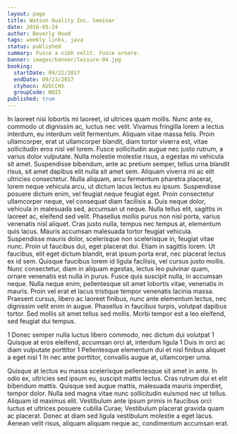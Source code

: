 ```yaml
---
layout: page
title: Watson Quality Inc. Seminar
date: 2016-05-24
author: Beverly Hood
tags: weekly links, java
status: published
summary: Fusce a nibh velit. Fusce ornare.
banner: images/banner/leisure-04.jpg
booking:
  startDate: 09/22/2017
  endDate: 09/23/2017
  ctyhocn: AUSCCHX
  groupCode: WQIS
published: true
---
```

In laoreet nisi lobortis mi laoreet, id ultrices quam mollis. Nunc ante ex, commodo ut dignissim ac, luctus nec velit. Vivamus fringilla lorem a lectus interdum, eu interdum velit fermentum. Aliquam vitae massa felis. Proin ullamcorper, erat ut ullamcorper blandit, diam tortor viverra est, vitae sollicitudin eros nisl vel lorem. Fusce sollicitudin augue nec justo rutrum, a varius dolor vulputate. Nulla molestie molestie risus, a egestas mi vehicula sit amet. Suspendisse bibendum, ante ac pretium semper, tellus urna blandit risus, sit amet dapibus elit nulla sit amet sem. Aliquam viverra mi ac elit ultricies consectetur. Nulla aliquam, arcu fermentum pharetra placerat, lorem neque vehicula arcu, ut dictum lacus lectus eu ipsum. Suspendisse posuere dictum enim, vel feugiat neque feugiat eget. Proin consectetur ullamcorper neque, vel consequat diam facilisis a. Duis neque dolor, vehicula in malesuada sed, accumsan ut neque. Nulla tellus elit, sagittis in laoreet ac, eleifend sed velit. Phasellus mollis purus non nisl porta, varius venenatis nisl aliquet. Cras justo nulla, tempus nec tempus at, elementum quis lacus.
Mauris accumsan malesuada tortor feugiat vehicula. Suspendisse mauris dolor, scelerisque non scelerisque in, feugiat vitae nunc. Proin ut faucibus dui, eget placerat dui. Etiam in sagittis lorem. Ut faucibus, elit eget dictum blandit, erat ipsum porta erat, nec placerat lectus ex id sem. Quisque faucibus lorem id ligula facilisis, vel cursus justo mollis. Nunc consectetur, diam in aliquam egestas, lectus leo pulvinar quam, ornare venenatis est nulla in purus. Fusce quis suscipit nulla, in accumsan neque. Nulla neque enim, pellentesque sit amet lobortis vitae, venenatis in mauris. Proin vel erat et lacus tristique tempor venenatis lacinia massa. Praesent cursus, libero ac laoreet finibus, nunc ante elementum lectus, nec dignissim velit enim in augue. Phasellus in faucibus turpis, volutpat dapibus tortor. Sed mollis sit amet tellus sed mollis. Morbi tempor est a leo eleifend, sed feugiat dui tempus.

1 Donec semper nulla luctus libero commodo, nec dictum dui volutpat
1 Quisque at eros eleifend, accumsan orci at, interdum ligula
1 Duis in orci ac diam vulputate porttitor
1 Pellentesque elementum dui et nisl finibus aliquet a eget nisl
1 In nec ante porttitor, convallis augue at, ullamcorper urna.

Quisque at lectus eu massa scelerisque pellentesque sit amet in ante. In odio ex, ultricies sed ipsum eu, suscipit mattis lectus. Cras rutrum dui et elit bibendum mattis. Quisque sed augue mattis, malesuada mauris imperdiet, tempor dolor. Nulla sed magna vitae nunc sollicitudin euismod nec ut tellus. Aliquam id maximus elit. Vestibulum ante ipsum primis in faucibus orci luctus et ultrices posuere cubilia Curae; Vestibulum placerat gravida quam ac placerat. Donec at diam sed ligula vestibulum molestie a eget lacus. Aenean velit risus, aliquam aliquam neque ac, condimentum accumsan erat.

